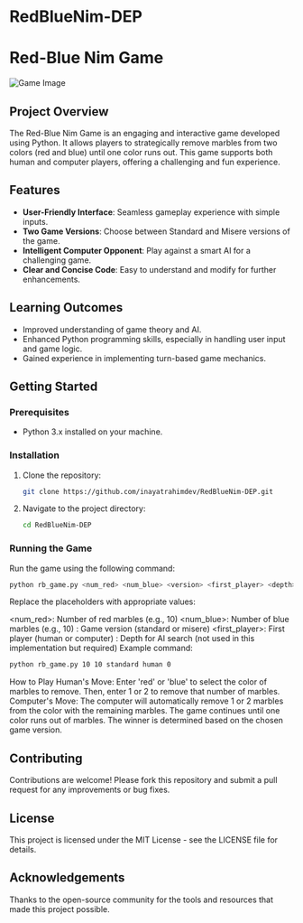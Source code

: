 # RedBlueNim-DEP
# Red-Blue Nim Game

![Game Image](https://via.placeholder.com/800x200?text=Red-Blue+Nim+Game)

## Project Overview

The Red-Blue Nim Game is an engaging and interactive game developed using Python. It allows players to strategically remove marbles from two colors (red and blue) until one color runs out. This game supports both human and computer players, offering a challenging and fun experience.

## Features

- **User-Friendly Interface**: Seamless gameplay experience with simple inputs.
- **Two Game Versions**: Choose between Standard and Misere versions of the game.
- **Intelligent Computer Opponent**: Play against a smart AI for a challenging game.
- **Clear and Concise Code**: Easy to understand and modify for further enhancements.

## Learning Outcomes

- Improved understanding of game theory and AI.
- Enhanced Python programming skills, especially in handling user input and game logic.
- Gained experience in implementing turn-based game mechanics.

## Getting Started

### Prerequisites

- Python 3.x installed on your machine.

### Installation

1. Clone the repository:
    ```sh
    git clone https://github.com/inayatrahimdev/RedBlueNim-DEP.git
    ```
2. Navigate to the project directory:
    ```sh
    cd RedBlueNim-DEP
    ```

### Running the Game

Run the game using the following command:

```sh
python rb_game.py <num_red> <num_blue> <version> <first_player> <depth>
```
Replace the placeholders with appropriate values:

<num_red>: Number of red marbles (e.g., 10)
<num_blue>: Number of blue marbles (e.g., 10)
<version>: Game version (standard or misere)
<first_player>: First player (human or computer)
<depth>: Depth for AI search (not used in this implementation but required)
Example command:
```sh
python rb_game.py 10 10 standard human 0
```
How to Play
Human's Move: Enter 'red' or 'blue' to select the color of marbles to remove. Then, enter 1 or 2 to remove that number of marbles.
Computer's Move: The computer will automatically remove 1 or 2 marbles from the color with the remaining marbles.
The game continues until one color runs out of marbles. The winner is determined based on the chosen game version.

## Contributing
Contributions are welcome! Please fork this repository and submit a pull request for any improvements or bug fixes.

## License
This project is licensed under the MIT License - see the LICENSE file for details.

## Acknowledgements
Thanks to the open-source community for the tools and resources that made this project possible.
